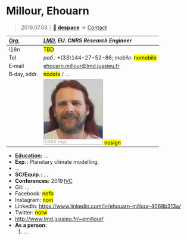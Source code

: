 # Millour, Ehouarn
> 2019.07.08 ┊ **[🚀](../index/index.md) [despace](index.md)** → [Contact](contact.md)

|*[Org.](contact.md)*|*[LMD](lmd.md), EU. CNRS Research Engineer*|
|:--|:--|
|i18n| <mark>TBD</mark> |
|Tel|*раб.:* +(33)144-27-52-86; *mobile:* <mark>nomobile</mark> |
|E‑mail| <ehouarn.millour@lmd.jussieu.fr> |
|B‑day, addr.| <mark>nodate</mark> / … |
|| [![](f/contact/m/millour_001_photo_thumb.jpg)](f/contact/m/millour_001_photo.jpg) <mark>nosign</mark> |

   - **[Education](edu.md):** …
   - **Exp.:** Planetary climate modelling.
   - …
   - **SC/Equip.:** …
   - **Conferences:** 2019 [IVC](ivc_2019.md)
   - Git: …
   - Facebook: <mark>nofb</mark>
   - Instagram: <mark>noin</mark>
   - LinkedIn: <https://www.linkedin.com/in/ehouarn-millour-4068b313a/>
   - Twitter: <mark>notw</mark>
   - <http://www.lmd.jussieu.fr/~emillour/>
   - **As a person:**
      1. …
